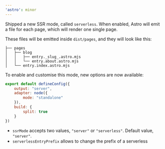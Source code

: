 ```yaml
---
'astro': minor
---
```


Shipped a new SSR mode, called `serverless`. 
When enabled, Astro will emit a file for each page, which will render one single page.

These files will be emitted inside `dist/pages`, and they will look like this:

```
├── pages
│   ├── blog
│   │   ├── entry._slug_.astro.mjs
│   │   └── entry.about.astro.mjs
│   └── entry.index.astro.mjs
```

To enable and customise this mode, new options are now available:

```js
export default defineConfig({
    output: "server",
    adapter: node({
        mode: "standalone"
    }),
    build: {
        split: true
    }
})
```

- `ssrMode` accepts two values, `"server"` or `"serverless"`. Default value, `"server"`. 
- `serverlessEntryPrefix` allows to change the prefix of a serverless
